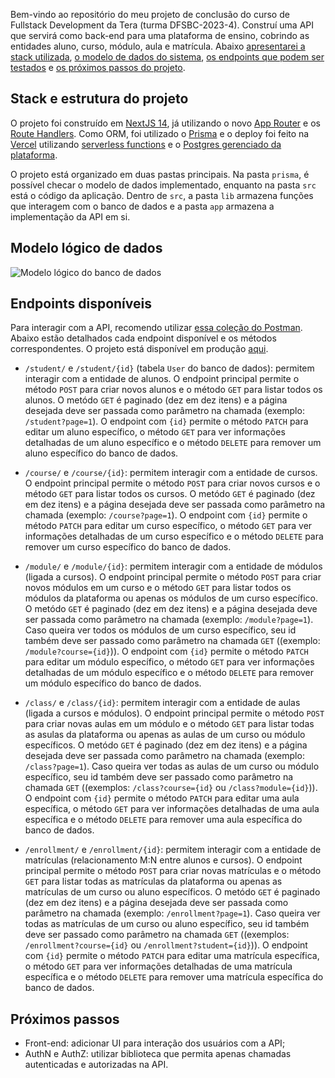 Bem-vindo ao repositório do meu projeto de conclusão do curso de Fullstack Development da Tera (turma DFSBC-2023-4). Construí uma API que servirá como back-end para uma plataforma de ensino, cobrindo as entidades aluno, curso, módulo, aula e matrícula. Abaixo [apresentarei a stack utilizada](#stack-e-estrutura-do-projeto), [o modelo de dados do sistema](#modelo-de-dados), [os endpoints que podem ser testados](#endpoints-disponíveis) e [os próximos passos do projeto](#próximos-passos).

## Stack e estrutura do projeto

O projeto foi construído em [NextJS 14](https://nextjs.org/blog/next-14), já utilizando o novo [App Router](https://nextjs.org/docs/app) e os [Route Handlers](https://nextjs.org/docs/app/building-your-application/routing/route-handlers). Como ORM, foi utilizado o [Prisma](https://www.prisma.io/) e o deploy foi feito na [Vercel](https://vercel.com/) utilizando [serverless functions](https://vercel.com/docs/functions/serverless-functions) e o [Postgres gerenciado da plataforma](https://vercel.com/storage/postgres).

O projeto está organizado em duas pastas principais. Na pasta `prisma`, é possível checar o modelo de dados implementado, enquanto na pasta `src` está o código da aplicação. Dentro de `src`, a pasta `lib` armazena funções que interagem com o banco de dados e a pasta `app` armazena a implementação da API em si.

## Modelo lógico de dados

![Modelo lógico do banco de dados](https://github.com/allancentu/tera-lxs/assets/137120036/9b171da2-c0e6-4d2a-b7f5-0aa591eb42ab)

## Endpoints disponíveis

Para interagir com a API, recomendo utilizar [essa coleção do Postman](https://api.postman.com/collections/28638293-ff8adec0-fc2d-42d8-ab63-7c0e3dd6b562?access_key=PMAT-01HHYHPSK96ZPRCEMS48Z82G3E). Abaixo estão detalhados cada endpoint disponível e os métodos correspondentes. O projeto está disponível em produção [aqui](https://tera-lxs.vercel.app/).

- `/student/` e `/student/{id}` (tabela `User` do banco de dados): permitem interagir com a entidade de alunos. O endpoint principal permite o método `POST` para criar novos alunos e o método `GET` para listar todos os alunos. O metódo `GET` é paginado (dez em dez itens) e a página desejada deve ser passada como parâmetro na chamada (exemplo: `/student?page=1`). O endpoint com `{id}` permite o método `PATCH` para editar um aluno específico, o método `GET` para ver informações detalhadas de um aluno específico e o método `DELETE` para remover um aluno específico do banco de dados.

- `/course/` e `/course/{id}`: permitem interagir com a entidade de cursos. O endpoint principal permite o método `POST` para criar novos cursos e o método `GET` para listar todos os cursos. O metódo `GET` é paginado (dez em dez itens) e a página desejada deve ser passada como parâmetro na chamada (exemplo: `/course?page=1`). O endpoint com `{id}` permite o método `PATCH` para editar um curso específico, o método `GET` para ver informações detalhadas de um curso específico e o método `DELETE` para remover um curso específico do banco de dados.

- `/module/` e `/module/{id}`: permitem interagir com a entidade de módulos (ligada a cursos). O endpoint principal permite o método `POST` para criar novos módulos em um curso e o método `GET` para listar todos os módulos da plataforma ou apenas os módulos de um curso específico. O metódo `GET` é paginado (dez em dez itens) e a página desejada deve ser passada como parâmetro na chamada (exemplo: `/module?page=1`). Caso queira ver todos os módulos de um curso específico, seu id também deve ser passado como parâmetro na chamada `GET` ((exemplo: `/module?course={id}`)). O endpoint com `{id}` permite o método `PATCH` para editar um módulo específico, o método `GET` para ver informações detalhadas de um módulo específico e o método `DELETE` para remover um módulo específico do banco de dados.

- `/class/` e `/class/{id}`: permitem interagir com a entidade de aulas (ligada a cursos e módulos). O endpoint principal permite o método `POST` para criar novas aulas em um módulo e o método `GET` para listar todas as asulas da plataforma ou apenas as aulas de um curso ou módulo específicos. O metódo `GET` é paginado (dez em dez itens) e a página desejada deve ser passada como parâmetro na chamada (exemplo: `/class?page=1`). Caso queira ver todas as aulas de um curso ou módulo específico, seu id também deve ser passado como parâmetro na chamada `GET` ((exemplos: `/class?course={id}` ou `/class?module={id}`)). O endpoint com `{id}` permite o método `PATCH` para editar uma aula específica, o método `GET` para ver informações detalhadas de uma aula específica e o método `DELETE` para remover uma aula específica do banco de dados.

- `/enrollment/` e `/enrollment/{id}`: permitem interagir com a entidade de matrículas (relacionamento M:N entre alunos e cursos). O endpoint principal permite o método `POST` para criar novas matrículas e o método `GET` para listar todas as matrículas da plataforma ou apenas as matrículas de um curso ou aluno específicos. O metódo `GET` é paginado (dez em dez itens) e a página desejada deve ser passada como parâmetro na chamada (exemplo: `/enrollment?page=1`). Caso queira ver todas as matrículas de um curso ou aluno específico, seu id também deve ser passado como parâmetro na chamada `GET` ((exemplos: `/enrollment?course={id}` ou `/enrollment?student={id}`)). O endpoint com `{id}` permite o método `PATCH` para editar uma matrícula específica, o método `GET` para ver informações detalhadas de uma matrícula específica e o método `DELETE` para remover uma matrícula específica do banco de dados.

## Próximos passos

- Front-end: adicionar UI para interação dos usuários com a API;
- AuthN e AuthZ: utilizar biblioteca que permita apenas chamadas autenticadas e autorizadas na API.
